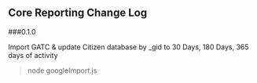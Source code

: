 ## Core Reporting Change Log
###0.1.0

Import GATC & update Citizen database by _gid to 30 Days, 180 Days, 365 days of activity 

> node googleImport.js

